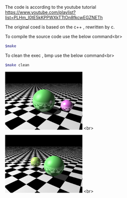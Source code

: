 The code is according to the youtube tutorial 
https://www.youtube.com/playlist?list=PLHm_I0tE5kKPPWXkTTtOn8fkcwEGZNETh


The original coed is based on the c++ , rewritten by c.

To compile the source code use the below command<br\>
```sh
$make 
```
To clean the exec , bmp use the below command<br\>
```sh
$make clean 
```
<img src="https://github.com/purpon/raytracing_c/blob/master/scene.bmp" width="50%"/> <br\>

<img src="https://github.com/purpon/raytracing_c/blob/master/scene_anti-aliased.bmp" width="50%"/> <br\>
